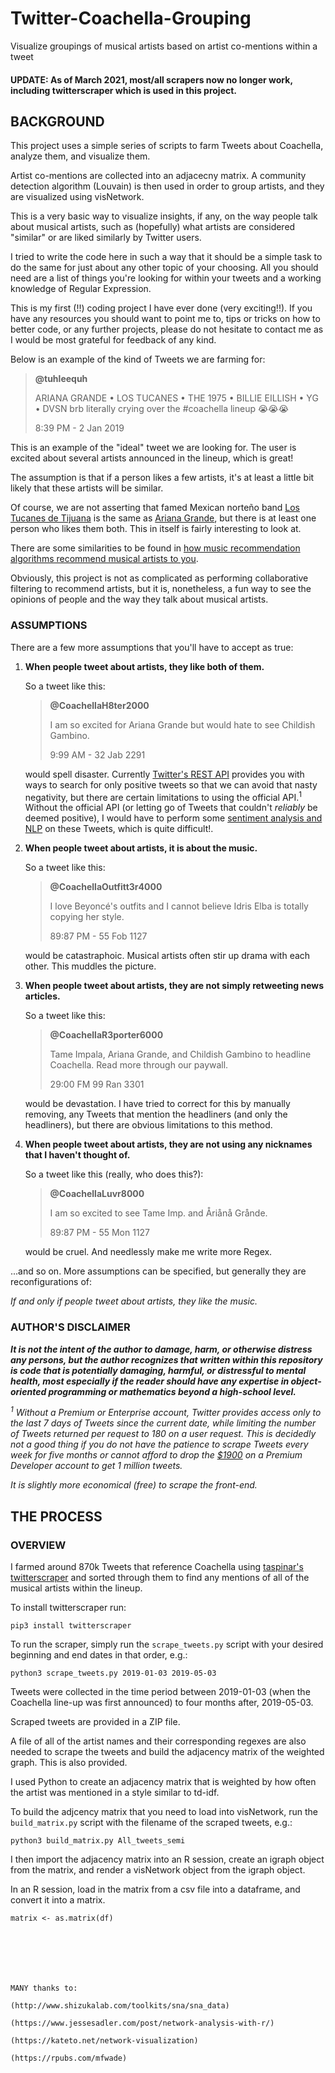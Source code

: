 # Twitter-Coachella-Grouping
Visualize groupings of musical artists based on artist co-mentions within a tweet

#### UPDATE: As of March 2021, most/all scrapers now no longer work, including twitterscraper which is used in this project.

## BACKGROUND

This project uses a simple series of scripts to farm Tweets about Coachella, analyze them, and visualize them.

Artist co-mentions are collected into an adjacecny matrix. A community detection algorithm (Louvain) is then used in order to group artists, and they are visualized using visNetwork. 

This is a very basic way to visualize insights, if any, on the way people talk about musical artists, such as (hopefully) what artists are considered "similar" or are liked similarly by Twitter users.

I tried to write the code here in such a way that it should be a simple task to do the same for just about any other topic of your choosing. All you should need are a list of things you're looking for within your tweets and a working knowledge of Regular Expression. 

This is my first (!!) coding project I have ever done (very exciting!!). If you have any resources you should want to point me to, tips or tricks on how to better code, or any further projects, please do not hesitate to contact me as I would be most grateful for feedback of any kind.

Below is an example of the kind of Tweets we are farming for:
>**@tuhleequh**
>
>ARIANA GRANDE • LOS TUCANES • THE 1975 • BILLIE EILLISH • YG • DVSN 
>brb literally crying over the #coachella lineup 😭😭😭
>
>8:39 PM - 2 Jan 2019

This is an example of the "ideal" tweet we are looking for. The user is excited about several artists announced in the lineup, which is great!

The assumption is that if a person likes a few artists, it's at least a little bit likely that these artists will be similar. 

Of course, we are not asserting that famed Mexican norteño band [Los Tucanes de Tijuana](https://en.wikipedia.org/wiki/Los_Tucanes_de_Tijuana) is the same as [Ariana Grande](https://en.wikipedia.org/wiki/Ariana_Grande), but there is at least one person who likes them both. This in itself is fairly interesting to look at. 

There are some similarities to be found in [how music recommendation algorithms recommend musical artists to you](https://medium.com/datadriveninvestor/behind-spotify-recommendation-engine-a9b5a27a935).

Obviously, this project is not as complicated as performing collaborative filtering to recommend artists, but it is, nonetheless, a fun way to see the opinions of people and the way they talk about musical artists.

### ASSUMPTIONS

There are a few more assumptions that you'll have to accept as true:

1. **When people tweet about artists, they like both of them.**

   So a tweet like this:
   >**@CoachellaH8ter2000**
   >
   >I am so excited for Ariana Grande but would hate to see Childish Gambino.
   >
   >9:99 AM - 32 Jab 2291
   
   would spell disaster. Currently [Twitter's REST API](https://developer.twitter.com/en/docs/tweets/rules-and-filtering/overview/standard-operators) provides you with ways to search for only positive tweets so that we can avoid that nasty negativity, but there are certain limitations to using the official API.<sup>1</sup> Without the official API (or letting go of Tweets that couldn't _reliably_ be deemed positive), I would have to perform some [sentiment analysis and NLP](https://en.wikipedia.org/wiki/Sentiment_analysis) on these Tweets, which is quite difficult!. 

2. **When people tweet about artists, it is about the music.**

   So a tweet like this:
   >**@CoachellaOutfitt3r4000**
   >
   >I love Beyoncé's outfits and I cannot believe Idris Elba is totally copying her style.
   >
   >89:87 PM - 55 Fob 1127
   
   would be catastraphoic. Musical artists often stir up drama with each other. This muddles the picture.

3. **When people tweet about artists, they are not simply retweeting news articles.**

   So a tweet like this:
   >**@CoachellaR3porter6000**
   >
   >Tame Impala, Ariana Grande, and Childish Gambino to headline Coachella. Read more through our paywall.
   >
   >29:00 FM 99 Ran 3301
   
   would be devastation. I have tried to correct for this by manually removing, any Tweets that mention the headliners (and only the headliners), but there are obvious limitations to this method. 
   
4. **When people tweet about artists, they are not using any nicknames that I haven't thought of.**

   So a tweet like this (really, who does this?):
   >**@CoachellaLuvr8000**
   >
   >I am so excited to see Tame Imp. and Åriånå Grånde.
   >
   >89:87 PM - 55 Mon 1127
   
   would be cruel. And needlessly make me write more Regex. 

...and so on. More assumptions can be specified, but generally they are reconfigurations of:

_If and only if people tweet about artists, they like the music._

### AUTHOR'S DISCLAIMER

**_It is not the intent of the author to damage, harm, or otherwise distress any persons, but the author recognizes that written within this repository is code  that is potentially damaging, harmful, or distressful to mental health, most especially if the reader should have any expertise in object-oriented programming or mathematics beyond a high-school level._**

_<sup>1</sup> Without a Premium or Enterprise account, Twitter provides access only to the last 7 days of Tweets since the current date, while limiting the number of Tweets returned per request to 180 on a user request. This is decidedly not a good thing if you do not have the patience to scrape Tweets every week for five months or cannot afford to drop the [$1900](https://developer.twitter.com/en/docs/tweets/search/overview/premium) on a Premium Developer account to get 1 million tweets._ 

_It is slightly more economical (free) to scrape the front-end._ 

## THE PROCESS

### OVERVIEW
I farmed around 870k Tweets that reference Coachella using [taspinar's](https://github.com/taspinar) [twitterscraper](https://github.com/taspinar/twitterscraper) and sorted through them to find any mentions of all of the musical artists within the lineup.

To install twitterscraper run:

```pip3 install twitterscraper```

To run the scraper, simply run the `scrape_tweets.py` script with your desired beginning and end dates in that order, e.g.:

```python3 scrape_tweets.py 2019-01-03 2019-05-03``` 

Tweets were collected in the time period between 2019-01-03 (when the Coachella line-up was first announced) to four months after, 2019-05-03.

Scraped tweets are provided in a ZIP file. 

A file of all of the artist names and their corresponding regexes are also needed to scrape the tweets and build the adjacency matrix of the weighted graph. This is also provided. 

I used Python to create an adjacency matrix that is weighted by how often the artist was mentioned in a style similar to td-idf. 

To build the adjcency matrix that you need to load into visNetwork, run the `build_matrix.py` script with the filename of the scraped tweets, e.g.:

```python3 build_matrix.py All_tweets_semi```

I then import the adjacency matrix into an R session, create an igraph object from the matrix, and render a visNetwork object from the igraph object.

In an R session, load in the matrix from a csv file into a dataframe, and convert it into a matrix.

```df <- read.csv("relationship_matrix.csv")
matrix <- as.matrix(df)







MANY thanks to:

(http://www.shizukalab.com/toolkits/sna/sna_data)

(https://www.jessesadler.com/post/network-analysis-with-r/)

(https://kateto.net/network-visualization)

(https://rpubs.com/mfwade)

